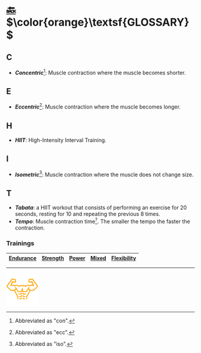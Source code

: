 # [:back:][back] $\color{orange}\textsf{GLOSSARY}$

## C

+ _**Concentric**_[^con]\: Muscle contraction where the muscle becomes shorter\.

## E

+ _**Eccentric**_[^ecc]\: Muscle contraction where the muscle becomes longer\.

## H

+ _**HIIT**_\: High-Intensity Interval Training\.

## I

+ _**Isometric**_[^iso]\: Muscle contraction where the muscle does not change size\.

## T

+ _**Tabata**_\: a HIIT workout that consists of performing an exercise for 20 seconds, resting for 10 and repeating the previous 8 times\.
+ _**Tempo**_\: Muscle contraction time[<sup>?</sup>][temp-url]\. The smaller the tempo the faster the contraction\.

### Trainings

|[Endurance][endu]|[Strength][stre]|[Power][powe]|[Mixed][mixe]|[Flexibility][flex]|
|-----------------|----------------|-------------|-------------|-------------------|

---

[![Man's abdominals](../src/six_pack_little.svg)](home.md "Home")

[^con]: Abbreviated as "con"\.

[^ecc]: Abbreviated as "ecc"\.

[^iso]: Abbreviated as "iso"\.

<!-- internal -->
[back]: home.md "Training"
[endu]: trainings/endurance.md "Endurance training"
[flex]: trainings/flexibility.md "Flexibility training"
[mixe]: trainings/mixed.md "Mixed training"
[powe]: trainings/power.md "Power training"
[stre]: trainings/strength.md "Strength training"

<!-- external -->
[temp-url]: https://thebodysmith.com/know-your-tempo/ "Know your tempo"
